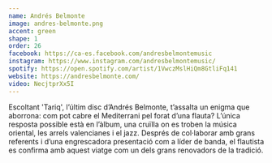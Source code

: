 ```yaml
---
name: Andrés Belmonte
image: andres-belmonte.png
accent: green
shape: 1
order: 26
facebook: https://ca-es.facebook.com/andresbelmontemusic
instagram: https://www.instagram.com/andresbelmontemusic/
spotify: https://open.spotify.com/artist/1VwczMslHiQm8GtliFq141
website: https://andresbelmonte.com/
video: NecjtprXx5I
---
```


Escoltant 'Tariq', l’últim disc d’Andrés Belmonte, t’assalta un enigma que aborrona: com pot cabre el Mediterrani pel forat d’una flauta? L’única resposta possible està en l’àlbum, una cruïlla on es troben la música oriental, les arrels valencianes i el jazz. Després de col·laborar amb grans referents i d’una engrescadora presentació com a líder de banda, el flautista es confirma amb aquest viatge com un dels grans renovadors de la tradició.
